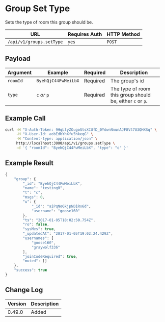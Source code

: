 # Group Set Type

Sets the type of room this group should be.

| URL                      | Requires Auth | HTTP Method |
| ------------------------ | ------------- | ----------- |
| `/api/v1/groups.setType` | `yes`         | `POST`      |

## Payload

| Argument | Example             | Required | Description                                               |
| -------- | ------------------- | -------- | --------------------------------------------------------- |
| `roomId` | `ByehQjC44FwMeiLbX` | Required | The group's id                                            |
| `type`   | `c` _or_ `p`        | Required | The type of room this group should be, either `c` or `p`. |

## Example Call

```bash
curl -H "X-Auth-Token: 9HqLlyZOugoStsXCUfD_0YdwnNnunAJF8V47U3QHXSq" \
     -H "X-User-Id: aobEdbYhXfu5hkeqG" \
     -H "Content-type: application/json" \
     http://localhost:3000/api/v1/groups.setType \
     -d '{ "roomId": "ByehQjC44FwMeiLbX", "type": "c" }'
```

## Example Result

```javascript
{
    "group": {
        "_id": "ByehQjC44FwMeiLbX",
        "name": "testing0",
        "t": "c",
        "msgs": 0,
        "u": {
            "_id": "aiPqNoGkjpNDiRx6d",
            "username": "goose160"
        },
        "ts": "2017-01-05T18:02:50.754Z",
        "ro": false,
        "sysMes": true,
        "_updatedAt": "2017-01-05T19:02:24.429Z",
        "usernames": [
            "goose160",
            "graywolf336"
        ],
        "joinCodeRequired": true,
        "muted": []
    },
    "success": true
}
```

## Change Log

| Version | Description |
| ------- | ----------- |
| 0.49.0  | Added       |

